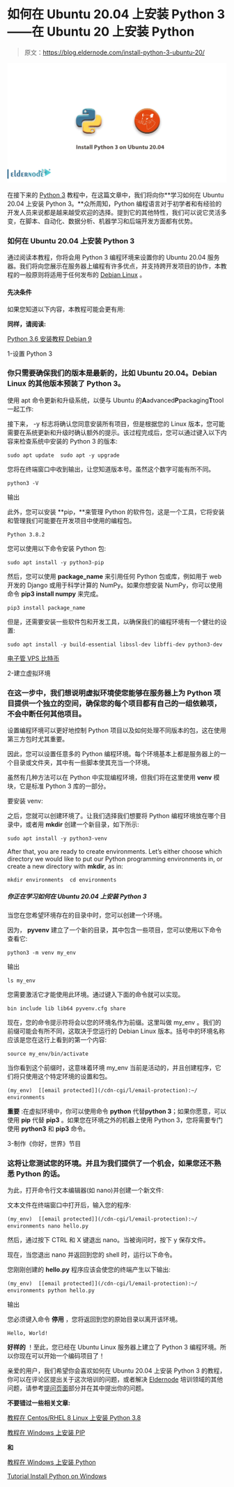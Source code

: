# 如何在 Ubuntu 20.04 上安装 Python 3——在 Ubuntu 20 上安装 Python

> 原文：<https://blog.eldernode.com/install-python-3-ubuntu-20/>

![How to install Python 3 on Ubuntu 20.04](img/a6f03afdb4f0e1e8206a7eff6566e630.png)

在接下来的 [Python 3](https://eldernode.com/install-python-3-8-on-centos/) 教程中，在这篇文章中，我们将向你**学习如何在 Ubuntu 20.04 上安装 Python 3。**众所周知，Python 编程语言对于初学者和有经验的开发人员来说都是越来越受欢迎的选择。提到它的其他特性，我们可以说它灵活多变，在脚本、自动化、数据分析、机器学习和后端开发方面都有优势。

### 如何在 Ubuntu 20.04 上安装 Python 3

通过阅读本教程，你将会用 Python 3 编程环境来设置你的 Ubuntu 20.04 服务器。我们将向您展示在服务器上编程有许多优点，并支持跨开发项目的协作，本教程的一般原则将适用于任何发布的 [Debian Linux](https://www.debian.org/) 。

#### 先决条件

如果您知道以下内容，本教程可能会更有用:

**同样，请阅读:**

[Python 3.6 安装教程 Debian 9](https://eldernode.com/python-3-6-installation-tutorial-in-debian-9/)

1-设置 Python 3

### 你只需要确保我们的版本是最新的，比如 Ubuntu 20.04。Debian Linux 的其他版本预装了 Python 3。

使用 apt 命令更新和升级系统，以便与 Ubuntu 的**A**advanced**P**packaging**T**tool 一起工作:

接下来， -y 标志将确认您同意安装所有项目，但是根据您的 Linux 版本，您可能需要在系统更新和升级时确认额外的提示。该过程完成后，您可以通过键入以下内容来检查系统中安装的 Python 3 的版本:

```
sudo apt update  sudo apt -y upgrade
```

您将在终端窗口中收到输出，让您知道版本号。虽然这个数字可能有所不同。

```
python3 -V
```

输出

此外，您可以安装 **pip，**来管理 Python 的软件包，这是一个工具，它将安装和管理我们可能要在开发项目中使用的编程包。

```
Python 3.8.2
```

您可以使用以下命令安装 Python 包:

```
sudo apt install -y python3-pip 
```

然后，您可以使用 **package_name** 来引用任何 Python 包或库，例如用于 web 开发的 Django 或用于科学计算的 NumPy。如果你想安装 NumPy，你可以使用命令 **pip3 install numpy** 来完成。

```
pip3 install package_name 
```

但是，还需要安装一些软件包和开发工具，以确保我们的编程环境有一个健壮的设置:

```
sudo apt install -y build-essential libssl-dev libffi-dev python3-dev
```

[电子管 VPS 比特币](https://eldernode.com/bitcoin-vps/)

2-建立虚拟环境

### 在这一步中，我们想说明虚拟环境使您能够在服务器上为 Python 项目提供一个独立的空间，确保您的每个项目都有自己的一组依赖项，不会中断任何其他项目。

设置编程环境可以更好地控制 Python 项目以及如何处理不同版本的包，这在使用第三方包时尤其重要。

因此，您可以设置任意多的 Python 编程环境。每个环境基本上都是服务器上的一个目录或文件夹，其中有一些脚本使其充当一个环境。

虽然有几种方法可以在 Python 中实现编程环境，但我们将在这里使用 **venv** 模块，它是标准 Python 3 库的一部分。

要安装 venv:

之后，您就可以创建环境了。让我们选择我们想要将 Python 编程环境放在哪个目录中，或者用 **mkdir** 创建一个新目录，如下所示:

```
sudo apt install -y python3-venv
```

After that, you are ready to create environments. Let’s either choose which directory we would like to put our Python programming environments in, or create a new directory with **mkdir**, as in:

```
mkdir environments  cd environments 
```

##### 你正在学习如何在 Ubuntu 20.04 上安装 Python 3

当您在您希望环境存在的目录中时，您可以创建一个环境。

因为， **pyvenv** 建立了一个新的目录，其中包含一些项目，您可以使用以下命令查看它:

```
python3 -m venv my_env
```

输出

```
ls my_env
```

您需要激活它才能使用此环境。通过键入下面的命令就可以实现。

```
bin include lib lib64 pyvenv.cfg share
```

现在，您的命令提示符将会以您的环境名作为前缀。这里叫做 my_env 。我们的前缀可能会有所不同，这取决于您运行的 Debian Linux 版本。括号中的环境名称应该是您在这行上看到的第一个内容:

```
source my_env/bin/activate
```

当你看到这个前缀时，这意味着环境 my_env 当前是活动的，并且创建程序，它们将只使用这个特定环境的设置和包。

```
(my_env)  [[email protected]](/cdn-cgi/l/email-protection):~/ environments
```

**重要** :在虚拟环境中，你可以使用命令 **python** 代替**python 3**；如果你愿意，可以使用 **pip** 代替 **pip3** 。如果您在环境之外的机器上使用 Python 3，您将需要专门使用 **python3** 和 **pip3** 命令。

3-制作《你好，世界》节目

### 这将让您测试您的环境。并且为我们提供了一个机会，如果您还不熟悉 Python 的话。

为此，打开命令行文本编辑器(如 nano)并创建一个新文件:

文本文件在终端窗口中打开后，输入您的程序:

```
(my_env)  [[email protected]](/cdn-cgi/l/email-protection):~/ environments nano hello.py 
```

然后，通过按下 CTRL 和 X 键退出 nano。当被询问时，按下 y 保存文件。

现在，当您退出 nano 并返回到您的 shell 时，运行以下命令。

您刚刚创建的 **hello.py** 程序应该会使您的终端产生以下输出:

```
(my_env)  [[email protected]](/cdn-cgi/l/email-protection):~/ environments python hello.py
```

输出

您必须键入命令 **停用** ，您将返回到您的原始目录以离开该环境。

```
Hello, World!
```

**好样的** ！至此，您已经在 Ubuntu Linux 服务器上建立了 Python 3 编程环境。所以你现在可以开始一个编码项目了！

亲爱的用户，我们希望你会喜欢如何在 Ubuntu 20.04 上安装 Python 3 的教程，你可以在评论区提出关于这次培训的问题，或者解决 [Eldernode](https://eldernode.com/) 培训领域的其他问题，请参考[提问页面](https://eldernode.com/ask)部分并在其中提出你的问题。

**不要错过一些相关文章:**

[教程在 Centos/RHEL 8 Linux 上安装 Python 3.8](https://eldernode.com/install-python-3-8-on-centos/)

[教程在 Windows 上安装 PIP](https://eldernode.com/install-pip-on-windows/)

**和**

[教程在 Windows 上安装 Python](https://eldernode.com/install-python-on-windows/)

[Tutorial Install Python on Windows](https://eldernode.com/install-python-on-windows/)
